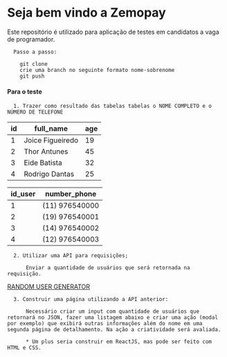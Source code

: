 # Seja bem vindo a Zemopay

Este repositório é utilizado para aplicação de testes em candidatos a vaga de programador.

  ```
    Passo a passo:
    
      git clone    
      crie uma branch no seguinte formato nome-sobrenome
      git push
  ```

#### Para o teste
  
      1. Trazer como resultado das tabelas tabelas o NOME COMPLETO e o NÚMERO DE TELEFONE

|id|full_name|age|
|--|---------|---|
|1|Joice Figueiredo|19|
|2|Thor Antunes|45|
|3|Eide Batista|32|
|4|Rodrigo Dantas|25|

|id_user|number_phone|
|-------|------------|
|1|(11) 976540000|
|2|(19) 976540001|
|3|(14) 976540002|
|4|(12) 976540003|

      2. Utilizar uma API para requisições;
      
          Enviar a quantidade de usuários que será retornada na requisição.
      
  [RANDOM USER GENERATOR](https://randomuser.me/)
 
      3. Construir uma página utilizando a API anterior:
      
          Necessário criar um input com quantidade de usuários que retornará no JSON, fazer uma listagem abaixo e criar uma ação (modal por exemplo) que exibirá outras informações além do nome em uma segunda página de detalhamento. Na ação a criatividade será avaliada.
      
          * Um plus seria construir em ReactJS, mas pode ser feito com HTML e CSS.
